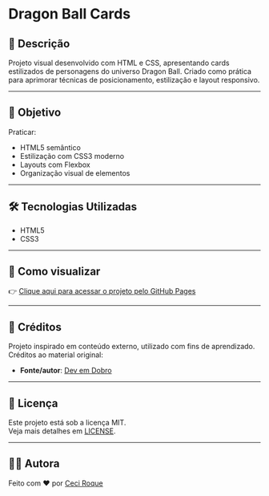 # Dragon Ball Cards

## 📌 Descrição

Projeto visual desenvolvido com HTML e CSS, apresentando cards estilizados de personagens do universo Dragon Ball. Criado como prática para aprimorar técnicas de posicionamento, estilização e layout responsivo.

---

## 🎯 Objetivo

Praticar:

- HTML5 semântico
- Estilização com CSS3 moderno
- Layouts com Flexbox
- Organização visual de elementos

---

## 🛠️ Tecnologias Utilizadas

- HTML5
- CSS3

---

## 🚀 Como visualizar

👉 [Clique aqui para acessar o projeto pelo GitHub Pages](https://ceci-roque.github.io/dragonball/)

---

## 🙏 Créditos

Projeto inspirado em conteúdo externo, utilizado com fins de aprendizado.  
Créditos ao material original:

- **Fonte/autor**: [Dev em Dobro](https://youtube.com/@devemdobro?si=dOfRPpEIksvDMrNJ)

---

## 📄 Licença

Este projeto está sob a licença MIT.  
Veja mais detalhes em [LICENSE](./LICENSE).

---

## 🙋‍♀️ Autora

Feito com ❤️ por [Ceci Roque](https://github.com/Ceci-Roque)
